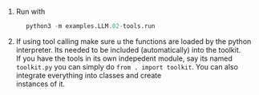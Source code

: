 1. Run with 
```python
      python3 -m examples.LLM.02-tools.run   
```  
2. If using tool calling make sure u the functions are loaded by the python interpreter. Its needed to be included (automatically) into the toolkit. \
If you have the tools in its own indepedent module, say its named `toolkit.py` you can simply do `from . import toolkit`. You can also integrate everything into classes and create \
instances of it. 